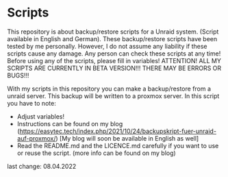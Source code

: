 # Scripts
This repository is about backup/restore scripts for a Unraid system. (Script available in English and German).
These backup/restore scripts have been tested by me personally. 
However, I do not assume any liability if these scripts cause any damage. 
Any person can check these scripts at any time! Before using any of the scripts, please fill in variables!
ATTENTION! ALL MY SCRIPTS ARE CURRENTLY IN BETA VERSION!!! THERE MAY BE ERRORS OR BUGS!!!

With my scripts in this repository you can make a backup/restore from a unraid server. This backup will be written to a proxmox server. 
In this script you have to note:
- Adjust variables!
- Instructions can be found on my blog (https://easytec.tech/index.php/2021/10/24/backupskript-fuer-unraid-auf-proxmox/) [My blog will soon be available in English as well]
- Read the README.md and the LICENCE.md carefully if you want to use or reuse the script. (more info can be found on my blog)

last change: 08.04.2022
